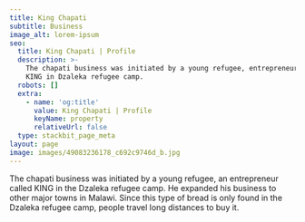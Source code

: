 ```yaml
---
title: King Chapati
subtitle: Business
image_alt: lorem-ipsum
seo:
  title: King Chapati | Profile
  description: >-
    The chapati business was initiated by a young refugee, entrepreneur called
    KING in Dzaleka refugee camp.
  robots: []
  extra:
    - name: 'og:title'
      value: King Chapati | Profile
      keyName: property
      relativeUrl: false
  type: stackbit_page_meta
layout: page
image: images/49083236178_c692c9746d_b.jpg
---
```

The chapati business was initiated by a young refugee, an entrepreneur called KING in the Dzaleka refugee camp. He expanded his business to other major towns in Malawi. Since this type of bread is only found in the Dzaleka refugee camp, people travel long distances to buy it.




